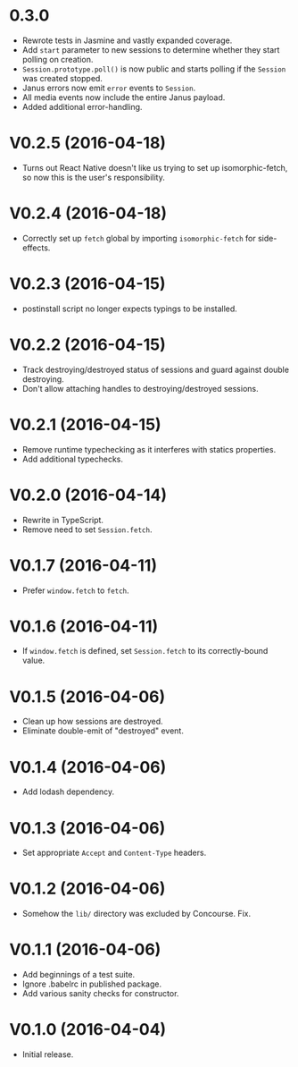 # 0.3.0

 * Rewrote tests in Jasmine and vastly expanded coverage.
 * Add `start` parameter to new sessions to determine whether they start polling on creation.
 * `Session.prototype.poll()` is now public and starts polling if the `Session` was created stopped.
 * Janus errors now emit `error` events to `Session`.
 * All media events now include the entire Janus payload.
 * Added additional error-handling.

# V0.2.5 (2016-04-18)

 * Turns out React Native doesn't like us trying to set up isomorphic-fetch, so now this is the user's responsibility.

# V0.2.4 (2016-04-18)

 * Correctly set up `fetch` global by importing `isomorphic-fetch` for side-effects.

# V0.2.3 (2016-04-15)

 * postinstall script no longer expects typings to be installed.

# V0.2.2 (2016-04-15)

 * Track destroying/destroyed status of sessions and guard against double destroying.
 * Don't allow attaching handles to destroying/destroyed sessions.

# V0.2.1 (2016-04-15)

 * Remove runtime typechecking as it interferes with statics properties.
 * Add additional typechecks.

# V0.2.0 (2016-04-14)

 * Rewrite in TypeScript.
 * Remove need to set `Session.fetch`.

# V0.1.7 (2016-04-11)

 * Prefer `window.fetch` to `fetch`.

# V0.1.6 (2016-04-11)

 * If `window.fetch` is defined, set `Session.fetch` to its correctly-bound value.

# V0.1.5 (2016-04-06)

 * Clean up how sessions are destroyed.
 * Eliminate double-emit of "destroyed" event.

# V0.1.4 (2016-04-06)

 * Add lodash dependency.

# V0.1.3 (2016-04-06)

 * Set appropriate `Accept` and `Content-Type` headers.

# V0.1.2 (2016-04-06)

 * Somehow the `lib/` directory was excluded by Concourse. Fix.

# V0.1.1 (2016-04-06)

 * Add beginnings of a test suite.
 * Ignore .babelrc in published package.
 * Add various sanity checks for constructor.

# V0.1.0 (2016-04-04)

 * Initial release.

